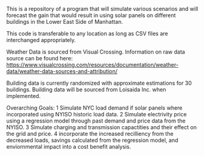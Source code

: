 This is a repository of a program that will simulate various scenarios and will forecast the gain that would result in using solar panels on different buildings in the Lower East Side of Manhattan.

This code is transferable to any location as long as CSV files are interchanged appropriately.

Weather Data is sourced from Visual Crossing. Information on raw data source can be found here: https://www.visualcrossing.com/resources/documentation/weather-data/weather-data-sources-and-attribution/

Building data is currently randomized with approximate estimations for 30 buildings. Building data will be sourced from Loisaida Inc. when implemented.

Overarching Goals: 1 Simulate NYC load demand if solar panels where incorporated using NYISO historic load data. 2 Simulate electrivity price using a regression model through past demand and price data from the NYISO. 3 Simulate charging and transmission capactities and their effect on the grid and price. 4 incorporate the increased recilliency from the decreased loads, savings calculated from the regression model, and enviornmental impact into a cost benefit analysis.
